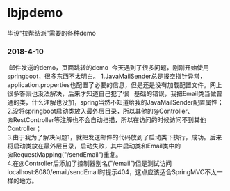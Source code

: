 # lbjpdemo
 毕设“拉帮结派”需要的各种demo
 ### 2018-4-10
  邮件发送的demo，页面跳转的demo
  今天遇到了很多问题，刚刚开始使用springboot，很多东西不太明白。
  1.JavaMailSender总是报空指针异常，application.properties也配置了必要的信息，但是还是没有加载配置文件。网上很多答案也没法解决，后来才知道自己犯了很    基础的错误，我把Email类当做普通的类，什么注解也没加，spring当然不知道给我的JavaMailSender配置属性；<br>
  2.没将springboot启动类放入最外层目录，所以其他的@Controller、@RestController等注解也不会自动扫描，所以在访问的时候访问不到其他Controller；<br>
  3.由于我为了解决问题1，就把发送邮件的代码放到了启动类下执行，成功。后来将启动类放在最外层目录，启动失败，其中启动类和Email类中的
    @RequestMapping("/sendEmail")重复。<br>
  4.在@Controller后添加了控制器别名("/email")但是测试访问localhost:8080/email/sendEmail时提示404，这点应该适合SpringMVC不太一样的地方。<br>
